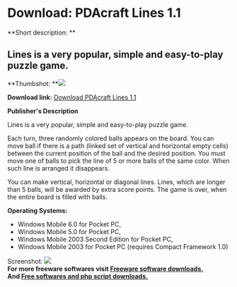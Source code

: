 # Download: PDAcraft Lines 1.1

**Short description: **

## Lines is a very popular, simple and easy-to-play puzzle game.

  
**Thumbshot: **![](http://www.freewarefiles.com/screenshot/pdacrftlines_md.jpg)   
  
**Download link:** [Download PDAcraft Lines 1.1](http://freesoftwares.boysofts.com/PDAcraft-Lines_program_66611.html)  
  

**Publisher's Description**  
  

Lines is a very popular, simple and easy-to-play puzzle game.

Each turn, three randomly colored balls appears on the board. You can move
ball if there is a path (linked set of vertical and horizontal empty cells)
between the current position of the ball and the desired position. You must
move one of balls to pick the line of 5 or more balls of the same color. When
such line is arranged it disappears.

You can make vertical, horizontal or diagonal lines. Lines, which are longer
than 5 balls, will be awarded by extra score points. The game is over, when
the entire board is filled with balls.

**Operating Systems:**

  * Windows Mobile 6.0 for Pocket PC, 
  * Windows Mobile 5.0 for Pocket PC, 
  * Windows Mobile 2003 Second Edition for Pocket PC, 
  * Windows Mobile 2003 for Pocket PC (requires Compact Framework 1.0) 

  
  
Screenshot: ![](http://www.freewarefiles.com/screenshot/pdacrftlines.jpg)  
**For more freeware softwares visit [Freeware software downloads.](http://freesoftwares.boysofts.com/)**   
**And [Free softwares and php script downloads.](http://www.boysofts.com/)**

